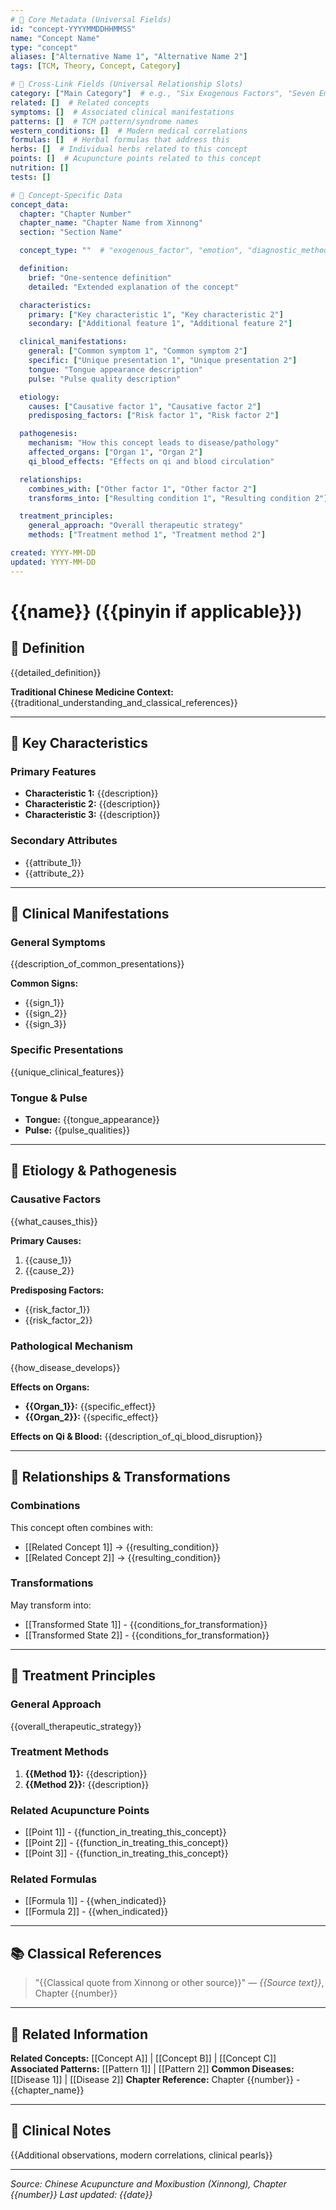 ```yaml
---
# 🔹 Core Metadata (Universal Fields)
id: "concept-YYYYMMDDHHMMSS"
name: "Concept Name"
type: "concept"
aliases: ["Alternative Name 1", "Alternative Name 2"]
tags: [TCM, Theory, Concept, Category]

# 🔹 Cross-Link Fields (Universal Relationship Slots)
category: ["Main Category"]  # e.g., "Six Exogenous Factors", "Seven Emotions", "Diagnostic Methods"
related: []  # Related concepts
symptoms: []  # Associated clinical manifestations
patterns: []  # TCM pattern/syndrome names
western_conditions: []  # Modern medical correlations
formulas: []  # Herbal formulas that address this
herbs: []  # Individual herbs related to this concept
points: []  # Acupuncture points related to this concept
nutrition: []
tests: []

# 🔹 Concept-Specific Data
concept_data:
  chapter: "Chapter Number"
  chapter_name: "Chapter Name from Xinnong"
  section: "Section Name"

  concept_type: ""  # "exogenous_factor", "emotion", "diagnostic_method", "syndrome", etc.

  definition:
    brief: "One-sentence definition"
    detailed: "Extended explanation of the concept"

  characteristics:
    primary: ["Key characteristic 1", "Key characteristic 2"]
    secondary: ["Additional feature 1", "Additional feature 2"]

  clinical_manifestations:
    general: ["Common symptom 1", "Common symptom 2"]
    specific: ["Unique presentation 1", "Unique presentation 2"]
    tongue: "Tongue appearance description"
    pulse: "Pulse quality description"

  etiology:
    causes: ["Causative factor 1", "Causative factor 2"]
    predisposing_factors: ["Risk factor 1", "Risk factor 2"]

  pathogenesis:
    mechanism: "How this concept leads to disease/pathology"
    affected_organs: ["Organ 1", "Organ 2"]
    qi_blood_effects: "Effects on qi and blood circulation"

  relationships:
    combines_with: ["Other factor 1", "Other factor 2"]
    transforms_into: ["Resulting condition 1", "Resulting condition 2"]

  treatment_principles:
    general_approach: "Overall therapeutic strategy"
    methods: ["Treatment method 1", "Treatment method 2"]

created: YYYY-MM-DD
updated: YYYY-MM-DD
---
```


# {{name}} ({{pinyin if applicable}})

## 📖 Definition

{{detailed_definition}}

**Traditional Chinese Medicine Context:**
{{traditional_understanding_and_classical_references}}

---

## 🌟 Key Characteristics

### Primary Features
- **Characteristic 1:** {{description}}
- **Characteristic 2:** {{description}}
- **Characteristic 3:** {{description}}

### Secondary Attributes
- {{attribute_1}}
- {{attribute_2}}

---

## 🔬 Clinical Manifestations

### General Symptoms
{{description_of_common_presentations}}

**Common Signs:**
- {{sign_1}}
- {{sign_2}}
- {{sign_3}}

### Specific Presentations
{{unique_clinical_features}}

### Tongue & Pulse
- **Tongue:** {{tongue_appearance}}
- **Pulse:** {{pulse_qualities}}

---

## 🧬 Etiology & Pathogenesis

### Causative Factors
{{what_causes_this}}

**Primary Causes:**
1. {{cause_1}}
2. {{cause_2}}

**Predisposing Factors:**
- {{risk_factor_1}}
- {{risk_factor_2}}

### Pathological Mechanism
{{how_disease_develops}}

**Effects on Organs:**
- **{{Organ_1}}:** {{specific_effect}}
- **{{Organ_2}}:** {{specific_effect}}

**Effects on Qi & Blood:**
{{description_of_qi_blood_disruption}}

---

## 🔄 Relationships & Transformations

### Combinations
This concept often combines with:
- [[Related Concept 1]] → {{resulting_condition}}
- [[Related Concept 2]] → {{resulting_condition}}

### Transformations
May transform into:
- [[Transformed State 1]] - {{conditions_for_transformation}}
- [[Transformed State 2]] - {{conditions_for_transformation}}

---

## 💉 Treatment Principles

### General Approach
{{overall_therapeutic_strategy}}

### Treatment Methods
1. **{{Method 1}}:** {{description}}
2. **{{Method 2}}:** {{description}}

### Related Acupuncture Points
- [[Point 1]] - {{function_in_treating_this_concept}}
- [[Point 2]] - {{function_in_treating_this_concept}}
- [[Point 3]] - {{function_in_treating_this_concept}}

### Related Formulas
- [[Formula 1]] - {{when_indicated}}
- [[Formula 2]] - {{when_indicated}}

---

## 📚 Classical References

> "{{Classical quote from Xinnong or other source}}"
> — *{{Source text}}*, Chapter {{number}}

---

## 🔗 Related Information

**Related Concepts:** [[Concept A]] | [[Concept B]] | [[Concept C]]
**Associated Patterns:** [[Pattern 1]] | [[Pattern 2]]
**Common Diseases:** [[Disease 1]] | [[Disease 2]]
**Chapter Reference:** Chapter {{number}} - {{chapter_name}}

---

## 📝 Clinical Notes

{{Additional observations, modern correlations, clinical pearls}}

---

*Source: Chinese Acupuncture and Moxibustion (Xinnong), Chapter {{number}}*
*Last updated: {{date}}*
